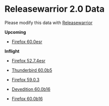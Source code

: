 

Releasewarrior 2.0 Data
=======================

Please modify this data with [Releasewarrior](https://github.com/mozilla-releng/releasewarrior-2.0)

**Upcoming**

* [Firefox 60.0esr](/upcoming/firefox/firefox-esr-60.0esr.md)

**Inflight**

* [Firefox 52.7.4esr](/inflight/firefox/firefox-esr-52.7.4esr.md)

* [Thunderbird 60.0b5](/inflight/thunderbird/thunderbird-beta-60.0b5.md)

* [Firefox 59.0.3](/inflight/firefox/firefox-release-59.0.3.md)

* [Devedition 60.0b16](/inflight/devedition/devedition-devedition-60.0b16.md)

* [Firefox 60.0b16](/inflight/firefox/firefox-beta-60.0b16.md)

